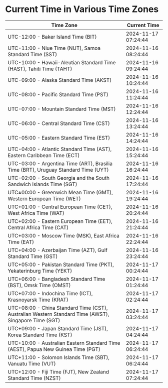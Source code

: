 # Current Time in Various Time Zones

| Time Zone | Current Time |
|-----------|--------------|
| UTC-12:00 - Baker Island Time (BIT) | 2024-11-17 07:24:44 |
| UTC-11:00 - Niue Time (NUT), Samoa Standard Time (SST) | 2024-11-16 08:24:44 |
| UTC-10:00 - Hawaii-Aleutian Standard Time (HAST), Tahiti Time (TAHT) | 2024-11-16 09:24:44 |
| UTC-09:00 - Alaska Standard Time (AKST) | 2024-11-16 10:24:44 |
| UTC-08:00 - Pacific Standard Time (PST) | 2024-11-16 11:24:44 |
| UTC-07:00 - Mountain Standard Time (MST) | 2024-11-16 12:24:44 |
| UTC-06:00 - Central Standard Time (CST) | 2024-11-16 13:24:44 |
| UTC-05:00 - Eastern Standard Time (EST) | 2024-11-16 14:24:44 |
| UTC-04:00 - Atlantic Standard Time (AST), Eastern Caribbean Time (ECT) | 2024-11-16 15:24:44 |
| UTC-03:00 - Argentina Time (ART), Brasília Time (BRT), Uruguay Standard Time (UYT) | 2024-11-16 16:24:44 |
| UTC-02:00 - South Georgia and the South Sandwich Islands Time (SGT) | 2024-11-16 17:24:44 |
| UTC±00:00 - Greenwich Mean Time (GMT), Western European Time (WET) | 2024-11-16 19:24:44 |
| UTC+01:00 - Central European Time (CET), West Africa Time (WAT) | 2024-11-16 20:24:44 |
| UTC+02:00 - Eastern European Time (EET), Central Africa Time (CAT) | 2024-11-16 21:24:44 |
| UTC+03:00 - Moscow Time (MSK), East Africa Time (EAT) | 2024-11-16 22:24:44 |
| UTC+04:00 - Azerbaijan Time (AZT), Gulf Standard Time (GST) | 2024-11-16 23:24:44 |
| UTC+05:00 - Pakistan Standard Time (PKT), Yekaterinburg Time (YEKT) | 2024-11-17 00:24:44 |
| UTC+06:00 - Bangladesh Standard Time (BST), Omsk Time (OMST) | 2024-11-17 01:24:44 |
| UTC+07:00 - Indochina Time (ICT), Krasnoyarsk Time (KRAT) | 2024-11-17 02:24:44 |
| UTC+08:00 - China Standard Time (CST), Australian Western Standard Time (AWST), Singapore Time (SGT) | 2024-11-17 03:24:44 |
| UTC+09:00 - Japan Standard Time (JST), Korea Standard Time (KST) | 2024-11-17 04:24:44 |
| UTC+10:00 - Australian Eastern Standard Time (AEST), Papua New Guinea Time (PGT) | 2024-11-17 06:24:44 |
| UTC+11:00 - Solomon Islands Time (SBT), Vanuatu Time (VUT) | 2024-11-17 06:24:44 |
| UTC+12:00 - Fiji Time (FJT), New Zealand Standard Time (NZST) | 2024-11-17 07:24:44 |
